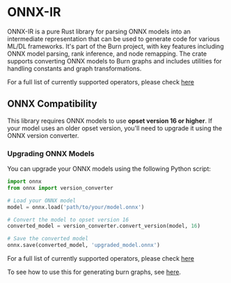 # ONNX-IR

ONNX-IR is a pure Rust library for parsing ONNX models into an intermediate representation that can
be used to generate code for various ML/DL frameworks. It's part of the Burn project, with key
features including ONNX model parsing, rank inference, and node remapping. The crate supports
converting ONNX models to Burn graphs and includes utilities for handling constants and graph
transformations.

For a full list of currently supported operators, please check
[here](https://github.com/tracel-ai/burn/blob/main/crates/burn-import/SUPPORTED-ONNX-OPS.md)

## ONNX Compatibility

This library requires ONNX models to use **opset version 16 or higher**. If your model uses an older
opset version, you'll need to upgrade it using the ONNX version converter.

### Upgrading ONNX Models

You can upgrade your ONNX models using the following Python script:

```python
import onnx
from onnx import version_converter

# Load your ONNX model
model = onnx.load('path/to/your/model.onnx')

# Convert the model to opset version 16
converted_model = version_converter.convert_version(model, 16)

# Save the converted model
onnx.save(converted_model, 'upgraded_model.onnx')
```

For a full list of currently supported operators, please check
[here](https://github.com/tracel-ai/burn/blob/main/crates/burn-import/SUPPORTED-ONNX-OPS.md)

To see how to use this for generating burn graphs, see
[here](crates/burn-import/src/onnx/to_burn.rs).
